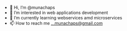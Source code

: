 - 👋 Hi, I’m @munachaps
- 👀 I’m interested in web applications development
- 🌱 I’m currently learning webservices amd microservices
- 📫 How to reach me ...munachaps@gmail.com

<!---
munachaps/munachaps is a ✨ special ✨ repository because its `README.md` (this file) appears on your GitHub profile.
You can click the Preview link to take a look at your changes.
--->
